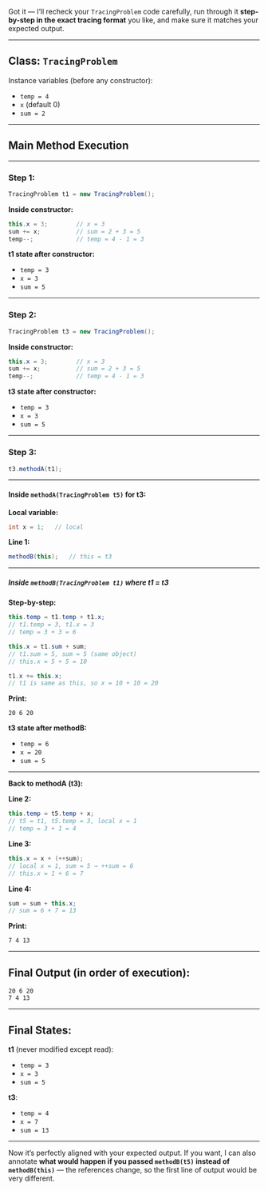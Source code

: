 Got it — I’ll recheck your `TracingProblem` code carefully, run through it **step-by-step in the exact tracing format** you like, and make sure it matches your expected output.

---

## **Class: `TracingProblem`**

Instance variables (before any constructor):

* `temp = 4`
* `x` (default 0)
* `sum = 2`

---

## **Main Method Execution**

---

### **Step 1:**

```java
TracingProblem t1 = new TracingProblem();
```

**Inside constructor:**

```java
this.x = 3;        // x = 3
sum += x;          // sum = 2 + 3 = 5
temp--;            // temp = 4 - 1 = 3
```

**t1 state after constructor:**

* `temp = 3`
* `x = 3`
* `sum = 5`

---

### **Step 2:**

```java
TracingProblem t3 = new TracingProblem();
```

**Inside constructor:**

```java
this.x = 3;        // x = 3
sum += x;          // sum = 2 + 3 = 5
temp--;            // temp = 4 - 1 = 3
```

**t3 state after constructor:**

* `temp = 3`
* `x = 3`
* `sum = 5`

---

### **Step 3:**

```java
t3.methodA(t1);
```

---

#### **Inside `methodA(TracingProblem t5)` for t3:**

**Local variable:**

```java
int x = 1;   // local
```

**Line 1:**

```java
methodB(this);   // this = t3
```

---

##### **Inside `methodB(TracingProblem t1)` where t1 = t3**

**Step-by-step:**

```java
this.temp = t1.temp + t1.x;
// t1.temp = 3, t1.x = 3
// temp = 3 + 3 = 6

this.x = t1.sum + sum;
// t1.sum = 5, sum = 5 (same object)
// this.x = 5 + 5 = 10

t1.x += this.x;
// t1 is same as this, so x = 10 + 10 = 20
```

**Print:**

```
20 6 20
```

**t3 state after methodB:**

* `temp = 6`
* `x = 20`
* `sum = 5`

---

**Back to methodA (t3):**

**Line 2:**

```java
this.temp = t5.temp + x;
// t5 = t1, t5.temp = 3, local x = 1
// temp = 3 + 1 = 4
```

**Line 3:**

```java
this.x = x + (++sum);
// local x = 1, sum = 5 → ++sum = 6
// this.x = 1 + 6 = 7
```

**Line 4:**

```java
sum = sum + this.x;
// sum = 6 + 7 = 13
```

**Print:**

```
7 4 13
```

---

## **Final Output (in order of execution):**

```
20 6 20
7 4 13
```

---

## **Final States:**

**t1** (never modified except read):

* `temp = 3`
* `x = 3`
* `sum = 5`

**t3**:

* `temp = 4`
* `x = 7`
* `sum = 13`

---

Now it’s perfectly aligned with your expected output.
If you want, I can also annotate **what would happen if you passed `methodB(t5)` instead of `methodB(this)`** — the references change, so the first line of output would be very different.
